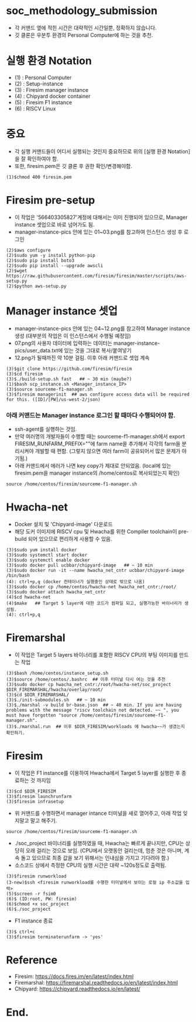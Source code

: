 # soc_methodology_submission
* 각 커맨드 옆에 적힌 시간은 대략적인 시간일뿐, 정확하지 않습니다.
* 깃 클론은 우분투 환경의 Personal Computer에 하는 것을 추천.

# 실행 환경 Notation
* (1) : Personal Computer
* (2) : Setup-instance
* (3) : Firesim manager instance
* (4) : Chipyard docker container
* (5) : Firesim F1 instance
* (6) : RISCV Linux

# 중요
* 각 실행 커맨드들이 어디서 실행되는 것인지 중요하므로 위의 [실행 환경 Notation]을 잘 확인하여야 함.
* 또한, firesim.pem은 깃 클론 후 권한 확인/변경해야함.
```
(1)$chmod 400 firesim.pem
```

# Firesim pre-setup
* 이 작업은 '566403305827'계정에 대해서는 이미 진행되어 있으므로, Manager instance 셋업으로 바로 넘어가도 됨.
* manager-instance-pics 안에 있는 01~03.png를 참고하여 인스턴스 생성 후 로그인
```
(2)$aws configure
(2)$sudo yum -y install python-pip
(2)$sudo pip install boto3
(2)$sudo pip install --upgrade awscli
(2)$wget https://raw.githubusercontent.com/firesim/firesim/master/scripts/aws-setup.py
(2)$python aws-setup.py
```

# Manager instance 셋업
* manager-instance-pics 안에 있는 04~12.png를 참고하여 Manager instance 생성 (대부분의 작업은 이 인스턴스에서 수행될 예정임)
* 07.png의 사용자 데이터에 입력하는 데이터는 manager-instance-pics/user_data.txt에 있는 것을 그대로 복사/붙여넣기
* 12.png가 될때까진 약 10분 걸림. 이후 아래 커맨드로 셋업 계속
```
(3)$git clone https://github.com/firesim/firesim
(3)$cd firesim
(3)$./build-setup.sh fast   ## ~ 30 min (maybe?)
(1)$bash scp_instance.sh <Manager_instance_IP>
(3)$source sourceme-f1-manager.sh
(3)$firesim managerinit  ## aws configure access data will be required for this. ([ID]/[PW]/us-west-2/json)
```

### 아래 커맨드는 Manager instance 로그인 할 때마다 수행되어야 함.
* ssh-agent를 실행하는 것임.
* 만약 여러명의 개발자들이 수행할 때는 sourceme-f1-manager.sh에서 export FIRESIM_RUNFARM_PREFIX=""에 farm name을 추가해서 각각의 farm을 분리시켜야 개발할 때 편함. (그렇지 않으면 여러 farm이 공유되어서 많은 문제가 야기됨.)
* 아래 커맨드에서 에러가 나면 key copy가 제대로 안되었음. (local에 있는 firesim.pem을 manager instance의 /home/centos로 복사되었는지 확인)
```
source /home/centos/firesim/sourceme-f1-manager.sh
```

# Hwacha-net
* Docker 설치 및 'Chipyard-image' 다운로드
* 해당 도커 이미지에 RISCV cpu 및 Hwacha를 위한 Compiler toolchain이 pre-build 되어 있으므로 편리하게 사용할 수 있음.
```
(3)$sudo yum install docker
(3)$sudo systemctl start docker
(3)$sudo systemctl enable docker
(3)$sudo docker pull ucbbar/chipyard-image   ## ~ 10 min
(3)$sudo docker run -it --name hwacha_net_cntr ucbbar/chipyard-image /bin/bash
(4): ctrl+p,q (docker 컨테이너가 실행중인 상태로 밖으로 나옴)
(3)$sudo docker cp /home/centos/hwacha-net hwacha_net_cntr:/root/
(3)$sudo docker attach hwacha_net_cntr
(4)$cd hwacha-net
(4)$make   ## Target 5 layer에 대한 코드가 컴파일 되고, 실행가능한 바이너리가 생성됨.
(4): ctrl+p,q
```

# Firemarshal
* 이 작업은 Target 5 layers 바이너리를 포함한 RISCV CPU의 부팅 이미지를 만드는 작업

```
(3)$bash /home/centos/instance_setup.sh
(3)$source /home/centos/.bashrc  ## 이후 터미널 다시 여는 것을 추천
(3)$sudo docker cp hwacha_net_cntr:/root/hwacha-net/soc_project $DIR_FIREMARSHAL/hwacha/overlay/root/
(3)$cd $DIR_FIREMARSHAL/
(3)$./init-submodules.sh   ## ~ 10 min
(3)$./marshal -v build br-base.json  ## ~ 40 min. If you are having problems with the message "riscv toolchain not detected. ~~ ", you must have forgotten "source /home/centos/firesim/sourceme-f1-manager.sh".
(3)$./marshal.run  ## 이후 $DIR_FIRESIM/workloads 에 hwacha~~가 생겼는지 확인하기.
```

# Firesim
* 이 작업은 F1 instance를 이용하여 Hwacha에서 Target 5 layer를 실행한 후 종료하는 것 까지임

```
(3)$cd $DIR_FIRESIM
(3)$firesim launchrunfarm
(3)$firesim infrasetup
```
* 위 커맨드를 수행하면서 manager intance 터미널을 새로 열어주고, 아래 작업 잊지말고 말고 해주기.
```
source /home/centos/firesim/sourceme-f1-manager.sh
```

* ./soc_project 바이너리를 실행하였을 때, Hwacha는 빠르게 끝나지만, CPU는 상당히 오래 걸리는 것으로 보임. (CPU에서 오랫동안 걸리는데, 멈춘 것은 아니며, 계속 돌고 있으므로 최종 값을 보기 위해서는 인내심을 가지고 기다려야 함.)
* 소스코드 상에서 측정한 CPU의 실행 시간은 대략 ~120s정도로 출력됨.
```
(3)$firesim runworkload
(3-new)$ssh <firesim runworkload를 수행한 터미널에서 보이는 로컬 ip 주소값을 입력>
(5)$screen -r fsim0
(6)$ (ID:root, PW: firesim)
(6)$chmod +x soc_project
(6)$./soc_project
```

* F1 instance 종료
```
(3)$ ctrl+c
(3)$firesim terminaterunfarm -> 'yes'
```


# Reference

* Firesim: https://docs.fires.im/en/latest/index.html
* Firemarshal: https://firemarshal.readthedocs.io/en/latest/index.html
* Chipyard: https://chipyard.readthedocs.io/en/latest/

# End.
